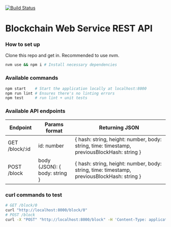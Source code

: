 [![Build Status](https://travis-ci.org/yhagio/blockchain_rest_api.svg?branch=master)](https://travis-ci.org/yhagio/blockchain_rest_api)

# Blockchain Web Service REST API

### How to set up

Clone this repo and get in.
Recommended to use nvm.

```bash
nvm use && npm i # Install necessary dependencies
```

### Available commands

```bash
npm start    # Start the application locally at localhost:8000
npm run lint # Ensures there's no linting errors
npm test     # run lint + unit tests
```

### Available API endpoints

| Endpoint       | Params format                 | Returning JSON                                                                             |
| -------------- | ----------------------------- | ------------------------------------------------------------------------------------------ |
| GET /block/:id | id: number                    | { hash: string, height: number, body: string, time: timestamp, previousBlockHash: string } |
| POST /block    | body (JSON): { body: string } | { hash: string, height: number, body: string, time: timestamp, previousBlockHash: string } |

### curl commands to test

```bash
# GET /block/0
curl "http://localhost:8000/block/0"
# POST /block
curl -X "POST" "http://localhost:8000/block" -H 'Content-Type: application/json' -d $'{"body":"awesome test body"}'
```
